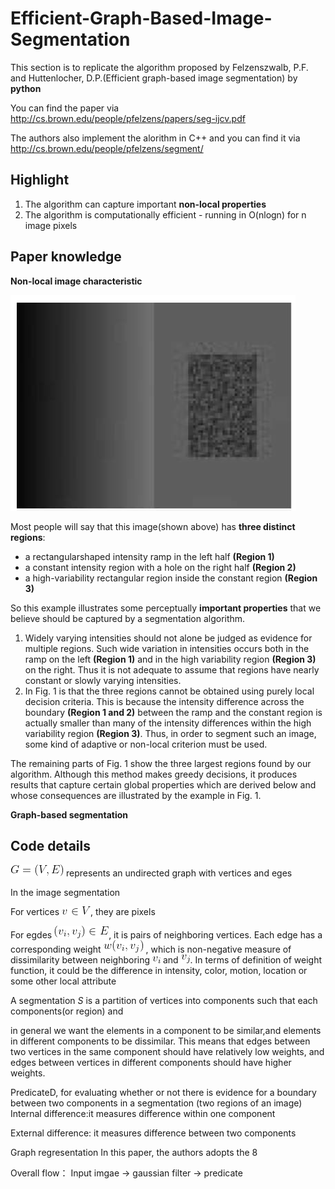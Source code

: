 # Efficient-Graph-Based-Image-Segmentation
This section is to replicate the algorithm proposed by Felzenszwalb, P.F. and Huttenlocher, D.P.(Efficient graph-based image segmentation) by **python**

You can find the paper via http://cs.brown.edu/people/pfelzens/papers/seg-ijcv.pdf 

The authors also implement the alorithm in C++ and you can find it via http://cs.brown.edu/people/pfelzens/segment/

## Highlight
1. The algorithm can capture important **non-local properties**
2. The algorithm is computationally efficient - running in O(nlogn) for n image pixels


## Paper knowledge


**Non-local image characteristic** 


<img src="img/synthetic_foto.png" >
 
Most people will say that this image(shown above) has **three distinct regions**: 
- a rectangularshaped intensity ramp in the left half **(Region 1)**
- a constant intensity region with a hole on the right half **(Region 2)**
- a high-variability rectangular region inside the constant region **(Region 3)**


So this example illustrates some perceptually **important properties** that we believe should be captured by a segmentation algorithm.
1. Widely varying intensities should not alone be judged as evidence for multiple regions. Such wide variation in intensities occurs both
  in the ramp on the left **(Region 1)** and in the high variability region **(Region 3)** on the right. Thus it is not adequate to assume
  that regions have nearly constant or slowly varying intensities.
2. In Fig. 1 is that the three regions cannot be obtained using purely local decision criteria. This is because the intensity difference across the boundary **(Region 1 and 2)**    between the ramp and the constant region is actually smaller than many of the intensity differences within the high variability region **(Region 3)**. Thus, in order to          segment such an image, some kind of adaptive or non-local criterion must be used.

The remaining parts of Fig. 1 show the three largest regions found by our algorithm. Although this method makes greedy decisions, it produces results
that capture certain global properties which are derived below and whose consequences are illustrated by the example in Fig. 1.

**Graph-based segmentation**

## Code details
<img src="img/eq1.png" > represents an undirected graph with vertices and eges

In the image segmentation

For vertices <img src="img/eq2.png" >,  they are pixels

For egdes <img src="img/eq3.png" >, it is pairs of neighboring vertices. 
Each edge has a corresponding weight <img src="img/eq4.png" > , which is non-negative measure of dissimilarity between neighboring <img src="img/eq5.png" > and <img src="img/eq6.png" >. In terms of definition of weight function, it could be the difference in intensity, color, motion, location or some other local attribute

A segmentation *S* is a partition of vertices into components such that each components(or region) and  

in general we want the elements in a component to be similar,and elements in different components to be dissimilar.
This means that edges between two vertices in the same component should have relatively low weights, and edges between vertices in different components should have higher weights.

PredicateD, for evaluating
whether or not there is evidence for a boundary between
two components in a segmentation (two regions
of an image)
Internal difference:it measures difference within one component



External difference: it measures difference between two components

Graph regresentation
In this paper, the authors adopts the 8


Overall flow：
Input imgae -> gaussian filter ->  predicate




